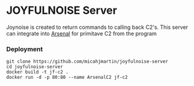 # JOYFULNOISE Server
Joynoise is created to return commands to calling back C2's. This server
can integrate into [Arsenal](https://github.com/kcarretto/Arsenal)
for primitave C2 from the program


### Deployment
```
git clone https://github.com/micahjmartin/joyfulnoise-server
cd joyfulnoise-server
docker build -t jf-c2 .
docker run -d -p 80:80 --name ArsenalC2 jf-c2
```
